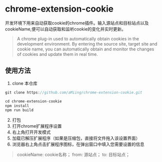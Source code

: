 # chrome-extension-cookie
开发环境下用来自动获取cookie的chrome插件。输入源站点和目标站点以及cookieName,便可以自动获取和监听cookie的变化并实时更新。

> A chrome plug-in used to automatically obtain cookies in the development environment. By entering the source site, target site and cookie name, you can automatically obtain and monitor the changes of cookies and update them in real time.

## 使用方法
1. clone 本仓库
```js
git clone https://github.com/aMiing/chrome-extension-cookie.git

cd chrome-extension-cookie
npm install
npm run build

```
2. 打包
3. 打开chrome扩展程序设置
4. 右上角打开开发模式
5. 加载已解压扩展程序（如果是压缩包，直接将文件拖入该设置界面）
6. 浏览器右上角点击扩展程序图标，在弹出窗口中填入您需要设置的信息
> cookieName: cookie名称； from: 源站点； to: 目标站点；
